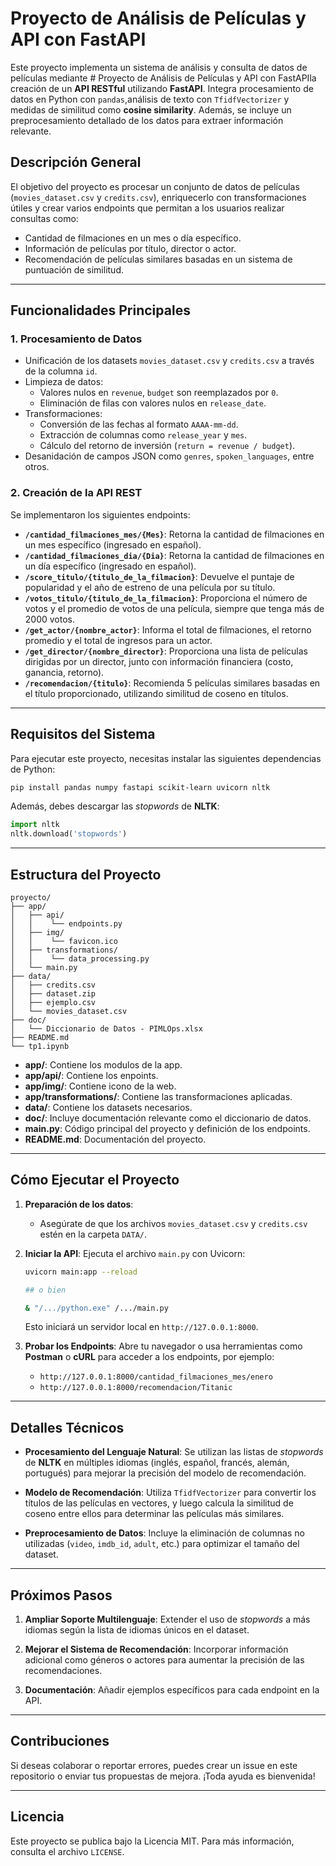 # Proyecto de Análisis de Películas y API con FastAPI

Este proyecto implementa un sistema de análisis y consulta de datos de películas mediante # Proyecto de Análisis de Películas y API con FastAPIla creación de un **API
RESTful** utilizando **FastAPI**. Integra procesamiento de datos en Python con `pandas`,análisis de texto con `TfidfVectorizer` y medidas de similitud como **cosine similarity**. Además, se incluye un preprocesamiento detallado de los datos para extraer información relevante.

## Descripción General

El objetivo del proyecto es procesar un conjunto de datos de películas (`movies_dataset.csv` y `credits.csv`), enriquecerlo con transformaciones útiles y crear varios endpoints que permitan a los usuarios realizar consultas como:
- Cantidad de filmaciones en un mes o día específico.
- Información de películas por título, director o actor.
- Recomendación de películas similares basadas en un sistema de puntuación de similitud.

---

## Funcionalidades Principales

### 1. **Procesamiento de Datos**
- Unificación de los datasets `movies_dataset.csv` y `credits.csv` a través de la columna `id`.
- Limpieza de datos:
  - Valores nulos en `revenue`, `budget` son reemplazados por `0`.
  - Eliminación de filas con valores nulos en `release_date`.
- Transformaciones:
  - Conversión de las fechas al formato `AAAA-mm-dd`.
  - Extracción de columnas como `release_year` y `mes`.
  - Cálculo del retorno de inversión (`return = revenue / budget`).
- Desanidación de campos JSON como `genres`, `spoken_languages`, entre otros.

### 2. **Creación de la API REST**
Se implementaron los siguientes endpoints:

- **`/cantidad_filmaciones_mes/{Mes}`**: Retorna la cantidad de filmaciones en un mes específico (ingresado en español).
- **`/cantidad_filmaciones_dia/{Dia}`**: Retorna la cantidad de filmaciones en un día específico (ingresado en español).
- **`/score_titulo/{titulo_de_la_filmacion}`**: Devuelve el puntaje de popularidad y el año de estreno de una película por su título.
- **`/votos_titulo/{titulo_de_la_filmacion}`**: Proporciona el número de votos y el promedio de votos de una película, siempre que tenga más de 2000 votos.
- **`/get_actor/{nombre_actor}`**: Informa el total de filmaciones, el retorno promedio y el total de ingresos para un actor.
- **`/get_director/{nombre_director}`**: Proporciona una lista de películas dirigidas por un director, junto con información financiera (costo, ganancia, retorno).
- **`/recomendacion/{titulo}`**: Recomienda 5 películas similares basadas en el título proporcionado, utilizando similitud de coseno en títulos.

---

## Requisitos del Sistema

Para ejecutar este proyecto, necesitas instalar las siguientes dependencias de Python:
```bash
pip install pandas numpy fastapi scikit-learn uvicorn nltk
```

Además, debes descargar las *stopwords* de **NLTK**:
```python
import nltk
nltk.download('stopwords')
```

---

## Estructura del Proyecto

```
proyecto/
├── app/
│   ├── api/
│   │    └── endpoints.py
│   ├── img/
│   │    └── favicon.ico
│   ├── transformations/
│   │    └── data_processing.py
│   └── main.py
├── data/
│   ├── credits.csv
│   ├── dataset.zip
│   ├── ejemplo.csv
│   └── movies_dataset.csv
├── doc/
│   └── Diccionario de Datos - PIMLOps.xlsx
├── README.md
└── tp1.ipynb
```
- **app/**: Contiene los modulos de la app.
- **app/api/**: Contiene los enpoints.
- **app/img/**: Contiene icono de la web.
- **app/transformations/**: Contiene las transformaciones aplicadas.
- **data/**: Contiene los datasets necesarios.
- **doc/**: Incluye documentación relevante como el diccionario de datos.
- **main.py**: Código principal del proyecto y definición de los endpoints.
- **README.md**: Documentación del proyecto.

---

## Cómo Ejecutar el Proyecto

1. **Preparación de los datos**:
   - Asegúrate de que los archivos `movies_dataset.csv` y `credits.csv` estén en la carpeta `DATA/`.

2. **Iniciar la API**:
   Ejecuta el archivo `main.py` con Uvicorn:
   ```bash
   uvicorn main:app --reload
   
   ## o bien
   
   & "/.../python.exe" /.../main.py
   ```
   Esto iniciará un servidor local en `http://127.0.0.1:8000`.

3. **Probar los Endpoints**:
   Abre tu navegador o usa herramientas como **Postman** o **cURL** para acceder a los endpoints, por ejemplo:
   - `http://127.0.0.1:8000/cantidad_filmaciones_mes/enero`
   - `http://127.0.0.1:8000/recomendacion/Titanic`

---

## Detalles Técnicos

- **Procesamiento del Lenguaje Natural**:
  Se utilizan las listas de *stopwords* de **NLTK** en múltiples idiomas (inglés, español, francés, alemán, portugués) para mejorar la precisión del modelo de recomendación.

- **Modelo de Recomendación**:
  Utiliza `TfidfVectorizer` para convertir los títulos de las películas en vectores, y luego calcula la similitud de coseno entre ellos para determinar las películas más similares.

- **Preprocesamiento de Datos**:
  Incluye la eliminación de columnas no utilizadas (`video`, `imdb_id`, `adult`, etc.) para optimizar el tamaño del dataset.

---

## Próximos Pasos

1. **Ampliar Soporte Multilenguaje**:
   Extender el uso de *stopwords* a más idiomas según la lista de idiomas únicos en el dataset.

2. **Mejorar el Sistema de Recomendación**:
   Incorporar información adicional como géneros o actores para aumentar la precisión de las recomendaciones.

3. **Documentación**:
   Añadir ejemplos específicos para cada endpoint en la API.

---

## Contribuciones

Si deseas colaborar o reportar errores, puedes crear un issue en este repositorio o enviar tus propuestas de mejora. ¡Toda ayuda es bienvenida!

---

## Licencia

Este proyecto se publica bajo la Licencia MIT. Para más información, consulta el archivo `LICENSE`.

```
